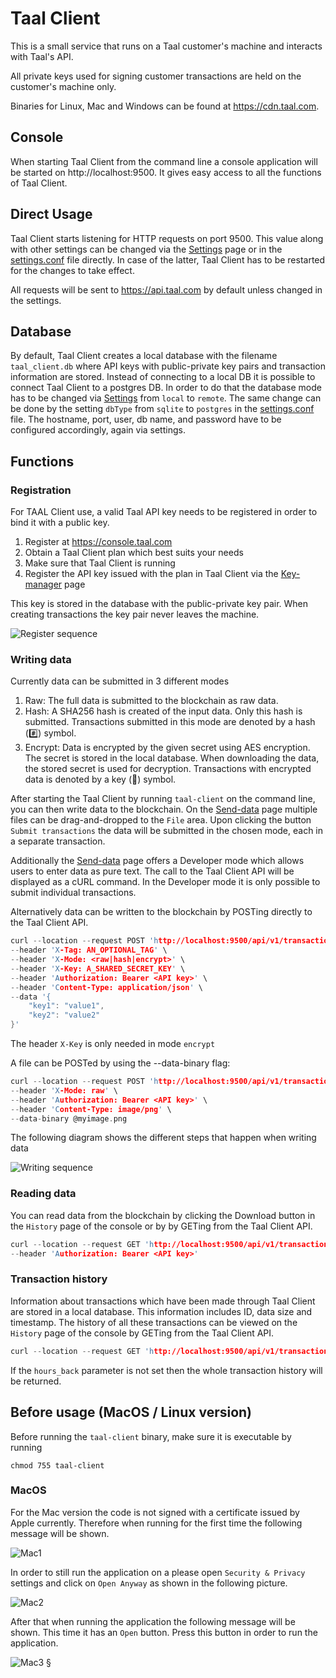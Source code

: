 # Taal Client

This is a small service that runs on a Taal customer's machine and interacts with Taal's API.

All private keys used for signing customer transactions are held on the customer's machine only.

Binaries for Linux, Mac and Windows can be found at https://cdn.taal.com.

## Console

When starting Taal Client from the command line a console application will be started on http://localhost:9500. It gives easy access to all the functions of Taal Client.

## Direct Usage

Taal Client starts listening for HTTP requests on port 9500. This value along with other settings can be changed via the [Settings](https://localhost:9500/settings) page or in the [settings.conf](./settings.conf) file directly. In case of the latter, Taal Client has to be restarted for the changes to take effect.

All requests will be sent to https://api.taal.com by default unless changed in the settings.

## Database

By default, Taal Client creates a local database with the filename `taal_client.db` where API keys with public-private key pairs and transaction information are stored. Instead of connecting to a local DB it is possible to connect Taal Client to a postgres DB. In order to do that the database mode has to be changed via [Settings](https://localhost:9500/settings) from `local` to `remote`. The same change can be done by the setting `dbType` from `sqlite` to `postgres` in the [settings.conf](./settings.conf) file. The hostname, port, user, db name, and password have to be configured accordingly, again via settings.

## Functions

### Registration

For TAAL Client use, a valid Taal API key needs to be registered in order to bind it with a public key.

1. Register at https://console.taal.com
2. Obtain a Taal Client plan which best suits your needs
3. Make sure that Taal Client is running
4. Register the API key issued with the plan in Taal Client via the [Key-manager](https://localhost:9500/key-manager) page

This key is stored in the database with the public-private key pair. When creating transactions the key pair never leaves the machine.

![Register sequence](https://github.com/TAAL-GmbH/taal-client/blob/master/assets/register.png)

### Writing data

Currently data can be submitted in 3 different modes

1. Raw: The full data is submitted to the blockchain as raw data.
2. Hash: A SHA256 hash is created of the input data. Only this hash is submitted. Transactions submitted in this mode are denoted by a hash (#️⃣) symbol.
3. Encrypt: Data is encrypted by the given secret using AES encryption. The secret is stored in the local database. When downloading the data, the stored secret is used for decryption. Transactions with encrypted data is denoted by a key (🔑) symbol.

After starting the Taal Client by running `taal-client` on the command line, you can then write data to the blockchain. On the [Send-data](http://localhost:9500/send-data) page multiple files can be drag-and-dropped to the `File` area. Upon clicking the button `Submit transactions` the data will be submitted in the chosen mode, each in a separate transaction.

Additionally the [Send-data](http://localhost:9500/send-data) page offers a Developer mode which allows users to enter data as pure text. The call to the Taal Client API will be displayed as a cURL command. In the Developer mode it is only possible to submit individual transactions.

Alternatively data can be written to the blockchain by POSTing directly to the Taal Client API.

```c
curl --location --request POST 'http://localhost:9500/api/v1/transactions' \
--header 'X-Tag: AN_OPTIONAL_TAG' \
--header 'X-Mode: <raw|hash|encrypt>' \
--header 'X-Key: A_SHARED_SECRET_KEY' \
--header 'Authorization: Bearer <API key>' \
--header 'Content-Type: application/json' \
--data '{
    "key1": "value1",
    "key2": "value2"
}'
```

The header `X-Key` is only needed in mode `encrypt`

A file can be POSTed by using the --data-binary flag:

```c
curl --location --request POST 'http://localhost:9500/api/v1/transactions' \
--header 'X-Mode: raw' \
--header 'Authorization: Bearer <API key>' \
--header 'Content-Type: image/png' \
--data-binary @myimage.png
```

The following diagram shows the different steps that happen when writing data

![Writing sequence](https://github.com/TAAL-GmbH/taal-client/blob/master/assets/write.png)

### Reading data

You can read data from the blockchain by clicking the Download button in the `History` page of the console or by by GETing from the Taal Client API.

```c
curl --location --request GET 'http://localhost:9500/api/v1/transactions/<txid>' \
--header 'Authorization: Bearer <API key>'
```

### Transaction history

Information about transactions which have been made through Taal Client are stored in a local database. This information includes ID, data size and timestamp. The history of all these transactions can be viewed on the `History` page of the console by GETing from the Taal Client API.

```c
curl --location --request GET 'http://localhost:9500/api/v1/transactions/?hours_back=24'
```

If the `hours_back` parameter is not set then the whole transaction history will be returned.

## Before usage (MacOS / Linux version)

Before running the `taal-client` binary, make sure it is executable by running

```
chmod 755 taal-client
```

### MacOS

For the Mac version the code is not signed with a certificate issued by Apple currently. Therefore when running for the first time the following message will be shown.

![Mac1](https://github.com/TAAL-GmbH/taal-client/blob/master/assets/mac1.png)

In order to still run the application on a please open `Security & Privacy` settings and click on `Open Anyway` as shown in the following picture.

![Mac2](https://github.com/TAAL-GmbH/taal-client/blob/master/assets/mac2.png)

After that when running the application the following message will be shown. This time it has an `Open` button. Press this button in order to run the application.

![Mac3](https://github.com/TAAL-GmbH/taal-client/blob/master/assets/mac3.png)
§
